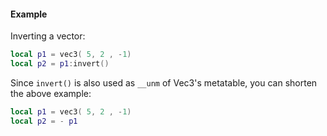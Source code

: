 #### Example
Inverting a vector:
```lua
local p1 = vec3( 5, 2 , -1)
local p2 = p1:invert()
```
Since `invert()` is also used as `__unm` of Vec3's metatable, you can
shorten the above example:
```lua
local p1 = vec3( 5, 2 , -1)
local p2 = - p1
```
